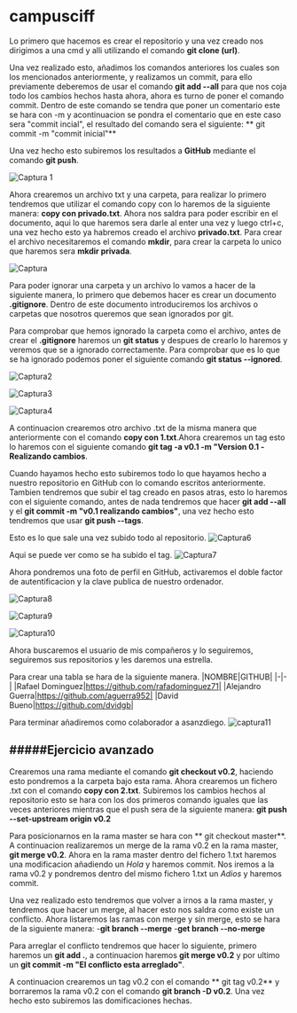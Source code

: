 # campusciff


Lo primero que hacemos es crear el repositorio y una vez creado nos
dirigimos a una cmd y alli utilizando el comando **git clone (url)**.

Una vez realizado esto, añadimos los comandos anteriores los cuales
son los mencionados anteriormente, y realizamos un commit, para ello
previamente deberemos de usar el comando **git add --all** para que
nos coja todo los cambios hechos hasta ahora, ahora es turno de poner
el comando commit. Dentro de este comando se tendra que poner un 
comentario este se hara con -m y acontinuacion se pondra el comentario
que en este caso sera "commit incial", el resultado del comando sera
el siguiente:
** git commit -m "commit inicial"**

Una vez hecho esto subiremos los resultados a **GitHub** mediante el
comando **git push**.

![Captura 1](https://user-images.githubusercontent.com/71384524/93804979-53fa1f80-fc47-11ea-9be3-7da8108ea636.PNG)

Ahora crearemos un archivo txt y una carpeta, para realizar lo primero
tendremos que utilizar el comando copy con lo haremos de la siguiente
manera: **copy con privado.txt**. Ahora nos saldra para poder escribir 
en el documento, aqui lo que haremos sera darle al enter una vez y luego
ctrl+c, una vez hecho esto ya habremos creado el archivo **privado.txt**.
Para crear el archivo necesitaremos el comando **mkdir**, para crear la 
carpeta lo unico que haremos sera **mkdir privada**.

![Captura](https://user-images.githubusercontent.com/71384524/93805074-7d1ab000-fc47-11ea-8202-c356de31ad95.PNG)

Para poder ignorar una carpeta y un archivo lo vamos a hacer de la siguiente
manera, lo primero que debemos hacer es crear un documento **.gitignore**. 
Dentro de este documento introduciremos los archivos o carpetas que nosotros
queremos que sean ignorados por git.

Para comprobar que hemos ignorado la carpeta como el archivo, antes de crear 
el **.gitignore** haremos un **git status** y despues de crearlo lo haremos
y veremos que se a ignorado correctamente. Para comprobar que es lo que se ha 
ignorado podemos poner el siguiente comando **git status --ignored**.

![Captura2](https://user-images.githubusercontent.com/71384524/93805250-c0751e80-fc47-11ea-8bff-b21a0465420b.PNG)

![Captura3](https://user-images.githubusercontent.com/71384524/93805266-c8cd5980-fc47-11ea-98d2-8ee427004f80.PNG)

![Captura4](https://user-images.githubusercontent.com/71384524/93805284-cff46780-fc47-11ea-8570-78f6e829a2f8.PNG)


A continuacion crearemos otro archivo .txt de la misma manera que anteriormente
con el comando **copy con 1.txt**.Ahora crearemos un tag esto lo haremos con el
siguiente comando **git tag -a v0.1 -m "Version 0.1 -Realizando cambios**.

Cuando hayamos hecho esto subiremos todo lo que hayamos hecho a nuestro repositorio
en GitHub con lo comando escritos anteriormente. Tambien tendremos que subir el tag
creado en pasos atras, esto lo haremos con el siguiente comando, antes de nada 
tendremos que hacer **git add --all** y el **git commit -m "v0.1 realizando cambios"**, 
una vez hecho esto tendremos que usar **git push --tags**.

Esto es lo que sale una vez subido todo al repositorio.
![Captura6](https://user-images.githubusercontent.com/71384524/93805486-1cd83e00-fc48-11ea-863e-27cadcb560e7.PNG)

Aqui se puede ver como se ha subido el tag.
![Captura7](https://user-images.githubusercontent.com/71384524/93805631-4a24ec00-fc48-11ea-84b6-561feb942748.PNG)

Ahora pondremos una foto de perfil en GitHub, activaremos el doble factor de 
autentificacion y la clave publica de nuestro ordenador.

![Captura8](https://user-images.githubusercontent.com/71384524/93806074-e6e78980-fc48-11ea-8c5c-b2959dfabbae.PNG)

![Captura9](https://user-images.githubusercontent.com/71384524/93806088-eea72e00-fc48-11ea-8822-f84aaf9b1224.PNG)

![Captura10](https://user-images.githubusercontent.com/71384524/93806105-f666d280-fc48-11ea-9c05-d43af893ca15.PNG)

Ahora buscaremos el usuario de mis compañeros y lo seguiremos, seguiremos sus 
repositorios y les daremos una estrella.

Para crear una tabla se hara de la siguiente manera.
|NOMBRE|GITHUB|
|-|-|
|Rafael Dominguez|https://github.com/rafadominguez71|
|Alejandro Guerra|https://github.com/aguerra952|
|David Bueno|https://github.com/dvidgb|

Para terminar añadiremos como colaborador a asanzdiego.
![captura11](https://user-images.githubusercontent.com/71384524/93806432-6e34fd00-fc49-11ea-93a4-129b191abd9e.PNG)


#####Ejercicio avanzado
----------------------------------------------------------------------------

Crearemos una rama mediante el comando **git checkout v0.2**, haciendo esto 
pondremos a la carpeta bajo esta rama. Ahora crearemos un fichero .txt con 
el comando **copy con 2.txt**. Subiremos los cambios hechos al repositorio
esto se hara con los dos primeros comando iguales que las veces anteriores
mientras que el push sera de la siguiente manera:
**git push --set-upstream origin v0.2**

Para posicionarnos en la rama master se hara con ** git checkout master**. 
A continuacion realizaremos un merge de la rama v0.2 en la rama master, 
**git merge v0.2**. Ahora en la rama master dentro del fichero 1.txt haremos
una modificacion añadiendo un *Hola* y haremos commit. Nos iremos a la rama 
v0.2 y pondremos dentro del mismo fichero 1.txt un *Adios* y haremos commit.

Una vez realizado esto tendremos que volver a irnos a la rama master, y 
tendremos que hacer un merge, al hacer esto nos saldra como existe un 
conflicto. Ahora listaremos las ramas con merge y sin merge, esto se hara
de la siguiente manera:
-**git branch --merge**
-**get branch --no-merge**

Para arreglar el conflicto tendremos que hacer lo siguiente, primero haremos
un **git add .**, a continuacion haremos **git merge v0.2** y por ultimo un
**git commit -m "El conflicto esta arreglado"**.

A continuacion crearemos un tag v0.2 con el comando ** git tag v0.2** y 
borraremos la rama v0.2 con el comando **git branch -D v0.2**. Una vez hecho
esto subiremos las domificaciones hechas.

